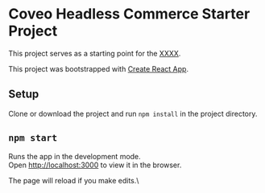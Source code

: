 # Coveo Headless Commerce Starter Project

This project serves as a starting point for the [XXXX](https://levelup.coveo.com/learn/courses/headless-tutorial).

This project was bootstrapped with [Create React App](https://github.com/facebook/create-react-app).

## Setup

Clone or download the project and run `npm install` in the project directory.

## `npm start`

Runs the app in the development mode.\
Open [http://localhost:3000](http://localhost:3000) to view it in the browser.

The page will reload if you make edits.\
